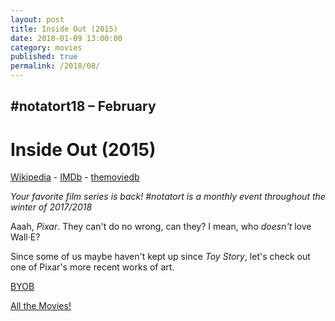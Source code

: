 ```yaml
---
layout: post
title: Inside Out (2015)
date: 2018-01-09 13:00:00
category: movies
published: true
permalink: /2018/08/
---
```



## \#notatort18 – February

# Inside Out (2015)


[Wikipedia](https://goo.gl/semhx8) - [IMDb](http://www.imdb.com/title/tt2096673/) - [themoviedb](https://www.themoviedb.org/movie/150540-inside-out)

*Your favorite film series is back! \#notatort is a monthly event throughout the winter of 2017/2018*

Aaah, *Pixar*. They can't do no wrong, can they? I mean, who *doesn't* love Wall·E?

Since some of us maybe haven't kept up since *Toy Story*, let's check out one of Pixar's more recent works of art.

<a href="http://en.wikipedia.org/wiki/BYOB_(beverage)">BYOB</a>

[All the Movies!](http://notatort.com/allthemovies/)

<!--include jquery & backstretch-->

<script type="text/javascript" src="https://ajax.googleapis.com/ajax/libs/jquery/1.7.2/jquery.min.js"></script>

<script type="text/javascript" src="http://notatort.com/jquery.backstretch.min.js"></script>

<script type="text/javascript">

$(function(){

     $(window).resize(function(){
     
         if($(this).width() >= 767){
         
             $.backstretch("http://notatort.com/bg1808.jpg", {speed: 150});
             
         }
         
      })
      
      .resize();//trigger resize on page load
      
});

</script>